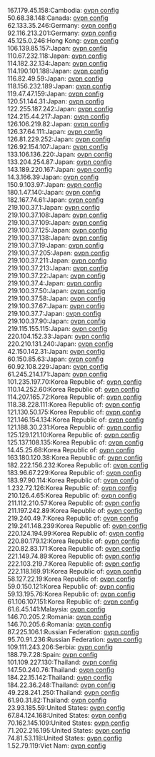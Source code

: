 167.179.45.158:Cambodia: [ovpn config](vpn/167_179_45_158.ovpn)  
50.68.38.148:Canada: [ovpn config](vpn/50_68_38_148.ovpn)  
62.133.35.246:Germany: [ovpn config](vpn/62_133_35_246.ovpn)  
92.116.213.201:Germany: [ovpn config](vpn/92_116_213_201.ovpn)  
45.125.0.246:Hong Kong: [ovpn config](vpn/45_125_0_246.ovpn)  
106.139.85.157:Japan: [ovpn config](vpn/106_139_85_157.ovpn)  
110.67.232.118:Japan: [ovpn config](vpn/110_67_232_118.ovpn)  
114.182.32.134:Japan: [ovpn config](vpn/114_182_32_134.ovpn)  
114.190.101.188:Japan: [ovpn config](vpn/114_190_101_188.ovpn)  
116.82.49.59:Japan: [ovpn config](vpn/116_82_49_59.ovpn)  
118.156.232.189:Japan: [ovpn config](vpn/118_156_232_189.ovpn)  
119.47.47.159:Japan: [ovpn config](vpn/119_47_47_159.ovpn)  
120.51.144.31:Japan: [ovpn config](vpn/120_51_144_31.ovpn)  
122.255.187.242:Japan: [ovpn config](vpn/122_255_187_242.ovpn)  
124.215.44.217:Japan: [ovpn config](vpn/124_215_44_217.ovpn)  
126.106.219.82:Japan: [ovpn config](vpn/126_106_219_82.ovpn)  
126.37.64.111:Japan: [ovpn config](vpn/126_37_64_111.ovpn)  
126.81.229.252:Japan: [ovpn config](vpn/126_81_229_252.ovpn)  
126.92.154.107:Japan: [ovpn config](vpn/126_92_154_107.ovpn)  
133.106.136.220:Japan: [ovpn config](vpn/133_106_136_220.ovpn)  
133.204.254.87:Japan: [ovpn config](vpn/133_204_254_87.ovpn)  
143.189.220.167:Japan: [ovpn config](vpn/143_189_220_167.ovpn)  
14.3.166.39:Japan: [ovpn config](vpn/14_3_166_39.ovpn)  
150.9.103.97:Japan: [ovpn config](vpn/150_9_103_97.ovpn)  
180.1.47.140:Japan: [ovpn config](vpn/180_1_47_140.ovpn)  
182.167.74.61:Japan: [ovpn config](vpn/182_167_74_61.ovpn)  
219.100.37.1:Japan: [ovpn config](vpn/219_100_37_1.ovpn)  
219.100.37.108:Japan: [ovpn config](vpn/219_100_37_108.ovpn)  
219.100.37.109:Japan: [ovpn config](vpn/219_100_37_109.ovpn)  
219.100.37.125:Japan: [ovpn config](vpn/219_100_37_125.ovpn)  
219.100.37.138:Japan: [ovpn config](vpn/219_100_37_138.ovpn)  
219.100.37.19:Japan: [ovpn config](vpn/219_100_37_19.ovpn)  
219.100.37.205:Japan: [ovpn config](vpn/219_100_37_205.ovpn)  
219.100.37.211:Japan: [ovpn config](vpn/219_100_37_211.ovpn)  
219.100.37.213:Japan: [ovpn config](vpn/219_100_37_213.ovpn)  
219.100.37.22:Japan: [ovpn config](vpn/219_100_37_22.ovpn)  
219.100.37.4:Japan: [ovpn config](vpn/219_100_37_4.ovpn)  
219.100.37.50:Japan: [ovpn config](vpn/219_100_37_50.ovpn)  
219.100.37.58:Japan: [ovpn config](vpn/219_100_37_58.ovpn)  
219.100.37.67:Japan: [ovpn config](vpn/219_100_37_67.ovpn)  
219.100.37.7:Japan: [ovpn config](vpn/219_100_37_7.ovpn)  
219.100.37.90:Japan: [ovpn config](vpn/219_100_37_90.ovpn)  
219.115.155.115:Japan: [ovpn config](vpn/219_115_155_115.ovpn)  
220.104.152.33:Japan: [ovpn config](vpn/220_104_152_33.ovpn)  
220.210.131.240:Japan: [ovpn config](vpn/220_210_131_240.ovpn)  
42.150.142.31:Japan: [ovpn config](vpn/42_150_142_31.ovpn)  
60.150.85.63:Japan: [ovpn config](vpn/60_150_85_63.ovpn)  
60.92.108.229:Japan: [ovpn config](vpn/60_92_108_229.ovpn)  
61.245.214.171:Japan: [ovpn config](vpn/61_245_214_171.ovpn)  
101.235.197.70:Korea Republic of: [ovpn config](vpn/101_235_197_70.ovpn)  
110.14.252.60:Korea Republic of: [ovpn config](vpn/110_14_252_60.ovpn)  
114.207.165.72:Korea Republic of: [ovpn config](vpn/114_207_165_72.ovpn)  
118.38.228.111:Korea Republic of: [ovpn config](vpn/118_38_228_111.ovpn)  
121.130.50.175:Korea Republic of: [ovpn config](vpn/121_130_50_175.ovpn)  
121.146.154.134:Korea Republic of: [ovpn config](vpn/121_146_154_134.ovpn)  
121.188.30.231:Korea Republic of: [ovpn config](vpn/121_188_30_231.ovpn)  
125.129.121.10:Korea Republic of: [ovpn config](vpn/125_129_121_10.ovpn)  
125.137.108.135:Korea Republic of: [ovpn config](vpn/125_137_108_135.ovpn)  
14.45.25.68:Korea Republic of: [ovpn config](vpn/14_45_25_68.ovpn)  
163.180.120.38:Korea Republic of: [ovpn config](vpn/163_180_120_38.ovpn)  
182.222.156.232:Korea Republic of: [ovpn config](vpn/182_222_156_232.ovpn)  
183.96.67.229:Korea Republic of: [ovpn config](vpn/183_96_67_229.ovpn)  
183.97.90.114:Korea Republic of: [ovpn config](vpn/183_97_90_114.ovpn)  
1.232.72.126:Korea Republic of: [ovpn config](vpn/1_232_72_126.ovpn)  
210.126.4.65:Korea Republic of: [ovpn config](vpn/210_126_4_65.ovpn)  
211.112.210.57:Korea Republic of: [ovpn config](vpn/211_112_210_57.ovpn)  
211.197.242.89:Korea Republic of: [ovpn config](vpn/211_197_242_89.ovpn)  
219.240.49.7:Korea Republic of: [ovpn config](vpn/219_240_49_7.ovpn)  
219.241.148.239:Korea Republic of: [ovpn config](vpn/219_241_148_239.ovpn)  
220.124.194.99:Korea Republic of: [ovpn config](vpn/220_124_194_99.ovpn)  
220.80.179.12:Korea Republic of: [ovpn config](vpn/220_80_179_12.ovpn)  
220.82.83.171:Korea Republic of: [ovpn config](vpn/220_82_83_171.ovpn)  
221.149.74.89:Korea Republic of: [ovpn config](vpn/221_149_74_89.ovpn)  
222.103.219.7:Korea Republic of: [ovpn config](vpn/222_103_219_7.ovpn)  
222.118.169.91:Korea Republic of: [ovpn config](vpn/222_118_169_91.ovpn)  
58.127.22.19:Korea Republic of: [ovpn config](vpn/58_127_22_19.ovpn)  
59.0.150.121:Korea Republic of: [ovpn config](vpn/59_0_150_121.ovpn)  
59.13.195.76:Korea Republic of: [ovpn config](vpn/59_13_195_76.ovpn)  
61.106.107.151:Korea Republic of: [ovpn config](vpn/61_106_107_151.ovpn)  
61.6.45.141:Malaysia: [ovpn config](vpn/61_6_45_141.ovpn)  
146.70.205.2:Romania: [ovpn config](vpn/146_70_205_2.ovpn)  
146.70.205.6:Romania: [ovpn config](vpn/146_70_205_6.ovpn)  
87.225.106.1:Russian Federation: [ovpn config](vpn/87_225_106_1.ovpn)  
95.70.91.236:Russian Federation: [ovpn config](vpn/95_70_91_236.ovpn)  
109.111.243.206:Serbia: [ovpn config](vpn/109_111_243_206.ovpn)  
188.79.7.28:Spain: [ovpn config](vpn/188_79_7_28.ovpn)  
101.109.227.130:Thailand: [ovpn config](vpn/101_109_227_130.ovpn)  
147.50.240.76:Thailand: [ovpn config](vpn/147_50_240_76.ovpn)  
184.22.15.142:Thailand: [ovpn config](vpn/184_22_15_142.ovpn)  
184.22.36.248:Thailand: [ovpn config](vpn/184_22_36_248.ovpn)  
49.228.241.250:Thailand: [ovpn config](vpn/49_228_241_250.ovpn)  
61.90.31.82:Thailand: [ovpn config](vpn/61_90_31_82.ovpn)  
23.93.185.59:United States: [ovpn config](vpn/23_93_185_59.ovpn)  
67.84.124.168:United States: [ovpn config](vpn/67_84_124_168.ovpn)  
70.162.145.109:United States: [ovpn config](vpn/70_162_145_109.ovpn)  
71.202.216.195:United States: [ovpn config](vpn/71_202_216_195.ovpn)  
74.81.53.118:United States: [ovpn config](vpn/74_81_53_118.ovpn)  
1.52.79.119:Viet Nam: [ovpn config](vpn/1_52_79_119.ovpn)  
